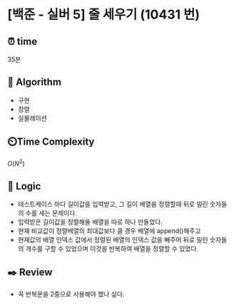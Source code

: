 # [백준 - 실버 5] 줄 세우기 (10431 번)

## ⏰  **time**

35분

## :pushpin: **Algorithm**

- 구현
- 정렬
- 실물레이션

## ⏲️**Time Complexity**

$O(N^2)$

## :round_pushpin: **Logic**

- 테스트케이스 마다 길이값을 입력받고, 그 길이 배열을 정렬할때 뒤로 밀린 숫자들의 수를 세는 문제이다.
- 입력받은 길이값을 정렬해둘 배열을 따로 하나 만들었다.
- 현재 비교값이 정렬배열의 최대값보다 클 경우 배열에 append()해주고
- 현재값의 배열 인덱스 값에서 정렬된 배열의 인덱스 값을 빼주어 뒤로 밀린 숫자들의 개수를 구할 수 있었으며 이것을 반복하여 배열을 정렬할 수 있었다. 

## :black_nib: **Review**

- 꼭 반복문을 2중으로 사용해야 했나 싶다.